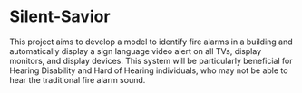 # Silent-Savior
This project aims to develop a model to identify fire alarms in a building and automatically display a sign language video alert on all TVs, display monitors, and display devices. This system will be particularly beneficial for Hearing Disability and Hard of Hearing individuals, who may not be able to hear the traditional fire alarm sound.
